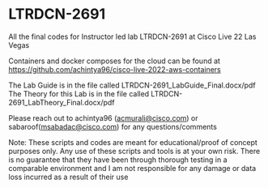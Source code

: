 # LTRDCN-2691
All the final codes for Instructor led lab LTRDCN-2691 at Cisco Live 22 Las Vegas

Containers and docker composes for the cloud can be found at https://github.com/achintya96/cisco-live-2022-aws-containers

The Lab Guide is in the file called LTRDCN-2691_LabGuide_Final.docx/pdf
The Theory for this Lab is in the file called LTRDCN-2691_LabTheory_Final.docx/pdf

Please reach out to achintya96 (acmurali@cisco.com) or sabaroof(msabadac@cisco.com) for any questions/comments

Note:
These scripts and codes are meant for educational/proof of concept purposes only. Any use of these scripts and tools is at your own risk. There is no guarantee that they have been through thorough testing in a comparable environment and I am not responsible for any damage or data loss incurred as a result of their use
